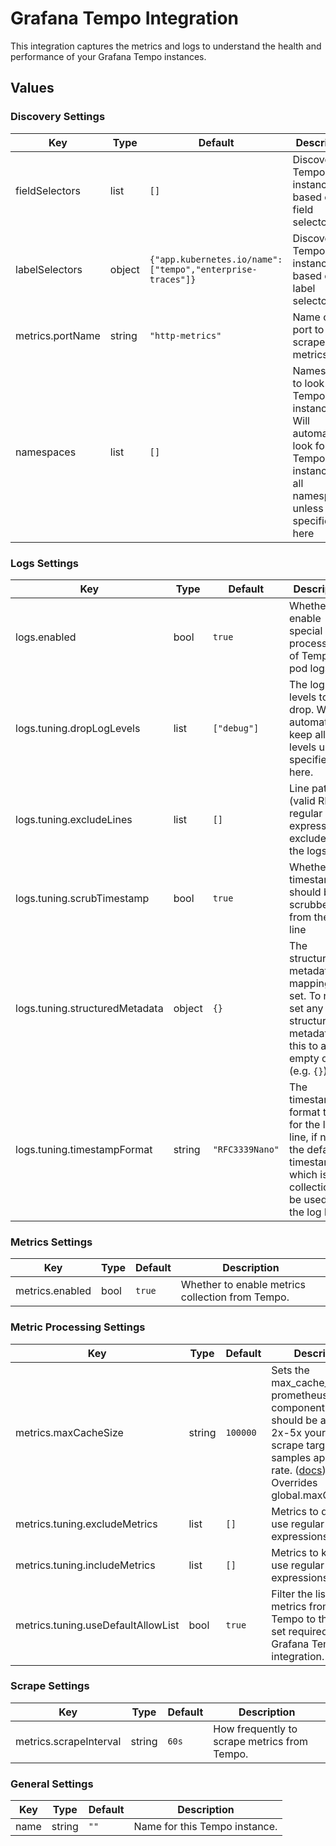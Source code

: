 # Grafana Tempo Integration

This integration captures the metrics and logs to understand the health and performance of your Grafana Tempo instances.

## Values

### Discovery Settings

| Key | Type | Default | Description |
|-----|------|---------|-------------|
| fieldSelectors | list | `[]` | Discover Tempo instances based on field selectors. |
| labelSelectors | object | `{"app.kubernetes.io/name":["tempo","enterprise-traces"]}` | Discover Tempo instances based on label selectors. |
| metrics.portName | string | `"http-metrics"` | Name of the port to scrape metrics from. |
| namespaces | list | `[]` | Namespaces to look for Tempo instances in. Will automatically look for Tempo instances in all namespaces unless specified here |

### Logs Settings

| Key | Type | Default | Description |
|-----|------|---------|-------------|
| logs.enabled | bool | `true` | Whether to enable special processing of Tempo pod logs. |
| logs.tuning.dropLogLevels | list | `["debug"]` | The log levels to drop. Will automatically keep all log levels unless specified here. |
| logs.tuning.excludeLines | list | `[]` | Line patterns (valid RE2 regular expression)to exclude from the logs. |
| logs.tuning.scrubTimestamp | bool | `true` | Whether the timestamp should be scrubbed from the log line |
| logs.tuning.structuredMetadata | object | `{}` | The structured metadata mappings to set. To not set any structured metadata, set this to an empty object (e.g. `{}`) |
| logs.tuning.timestampFormat | string | `"RFC3339Nano"` | The timestamp format to use for the log line, if not set the default timestamp which is the collection will be used for the log line |

### Metrics Settings

| Key | Type | Default | Description |
|-----|------|---------|-------------|
| metrics.enabled | bool | `true` | Whether to enable metrics collection from Tempo. |

### Metric Processing Settings

| Key | Type | Default | Description |
|-----|------|---------|-------------|
| metrics.maxCacheSize | string | `100000` | Sets the max_cache_size for prometheus.relabel component. This should be at least 2x-5x your largest scrape target or samples appended rate. ([docs](https://grafana.com/docs/alloy/latest/reference/components/prometheus.relabel/#arguments)) Overrides global.maxCacheSize |
| metrics.tuning.excludeMetrics | list | `[]` | Metrics to drop. Can use regular expressions. |
| metrics.tuning.includeMetrics | list | `[]` | Metrics to keep. Can use regular expressions. |
| metrics.tuning.useDefaultAllowList | bool | `true` | Filter the list of metrics from Grafana Tempo to the minimal set required for the Grafana Tempo integration. |

### Scrape Settings

| Key | Type | Default | Description |
|-----|------|---------|-------------|
| metrics.scrapeInterval | string | `60s` | How frequently to scrape metrics from Tempo. |

### General Settings

| Key | Type | Default | Description |
|-----|------|---------|-------------|
| name | string | `""` | Name for this Tempo instance. |
